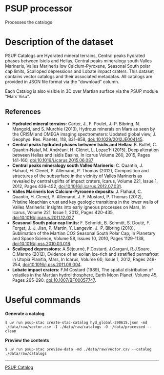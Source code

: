 # PSUP processor

Processes the catalogs

# Description of the dataset


PSUP Catalogs are Hydrated mineral terrains, Central peaks hydrated phases between Isidis and Hellas, Central peaks mineralogy south Valles Marineris, Valles Marineris low Calcium-Pyroxene, Seasonal South polar cap limits, Scalloped depressions and Lobate impact craters. This dataset contains vector catalogs and their associated metadatas. All catalogs are provided in JSON file format via the "download" column.

Each Catalog is also visible in 3D over Martian surface via the PSUP module "Mars Visu".


## References

- **Hydrated mineral terrains:** Carter, J., F. Poulet, J.‐P. Bibring, N. Mangold, and S. Murchie (2013), Hydrous minerals on Mars as seen by the CRISM and OMEGA imaging spectrometers: Updated global view, J. Geophys. Res. Planets, 118, 831–858, [doi: 10.1029/2012JE004145](https://agupubs.onlinelibrary.wiley.com/doi/full/10.1029/2012JE004145).
- **Central peaks hydrated phases between Isidis and Hellas:** B. Bultel, C. Quantin-Nataf, M. Andréani, H. Clénet, L. Lozac’h (2015), Deep alteration between Hellas and Isidis Basins, In Icarus Volume 260, 2015, Pages 141-160, [doi:10.1016/j.icarus.2015.06.037](https://www.sciencedirect.com/science/article/abs/pii/S0019103515002894)
- **Central peaks mineralogy south Valles Marineris:** C. Quantin, J. Flahaut, H. Clenet, P. Allemand, P. Thomas (2012), Composition and structures of the subsurface in the vicinity of Valles Marineris as revealed by central uplifts of impact craters, Icarus, Volume 221, Issue 1, 2012, Pages 436-452, [doi:10.1016/j.icarus.2012.07.031](https://www.sciencedirect.com/science/article/abs/pii/S0019103512003077).
- **Valles Marineris low Calcium-Pyroxene deposits:** J. Flahaut, C. Quantin, H. Clenet, P. Allemand, J. F. Mustard, P. Thomas (2012), Pristine Noachian crust and key geologic transitions in the lower walls of Valles Marineris: Insights into early igneous processes on Mars, In Icarus, Volume 221, Issue 1, 2012, Pages 420-435, [doi:10.1016/j.icarus.2011.12.027](https://www.sciencedirect.com/science/article/abs/pii/S0019103512000140)
- **Seasonal South polar cap limits:** F. Schmidt, B. Schmitt, S. Douté, F. Forget, J.-J. Jian, P. Martin, Y. Langevin, J.-P. Bibring (2010), Sublimation of the Martian CO2 Seasonal South Polar Cap, In Planetary and Space Science, Volume 58, Issues 10, 2010, Pages 1129-1138, [doi:10.1016/j.pss.2010.03.018](https://www.sciencedirect.com/science/article/pii/S0032063310001005).
- **Scalloped depressions:** A.Séjourné, F.Costard, J.Gargani, R.J.Soare, C.Marmo (2012), Evidence of an eolian ice-rich and stratified permafrost in Utopia Planitia, Mars, In Icarus, Volume 60, Issue 1, 2012, Pages 248-254, [doi:10.1016/j.pss.2011.09.004](https://www.sciencedirect.com/science/article/pii/S0032063311002790).
- **Lobate impact craters:** F.M Costard (1989), The spatial distribution of volatiles in the Martian hydrolithosphere, Earth Moon Planet, Volume 45, Pages 265-290. [doi:10.1007/BF00057747](https://link.springer.com/article/10.1007%2FBF00057747).



# Useful commands

**Generate a catalog**

```shell
$ uv run psup-stac create-stac-catalog hyd_global-290615.json -md ./data/raw/vector.csv -I ./data/raw/catalogs -O ./data/processed --clean
```


**Preview the contents**

```shell
$ uv run psup-stac preview-data -md ./data/raw/vector.csv --catalog ./data/raw/catalogs 
```



---
[PSUP Catalog](http://psup.ias.u-psud.fr/sitools/client-user/index.html?project=PLISonMars)

